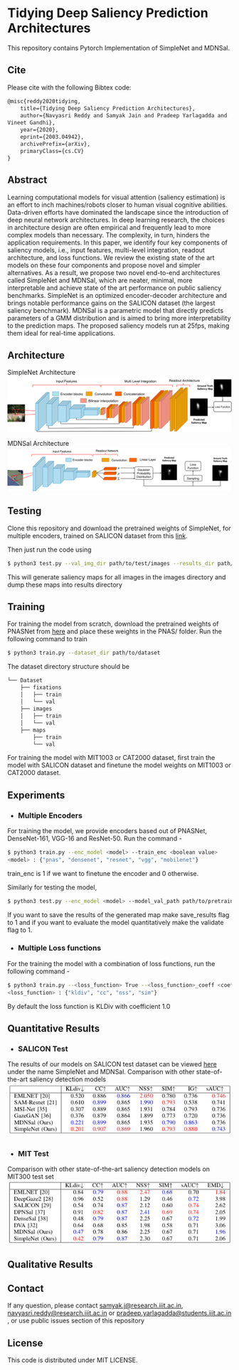 # Tidying Deep Saliency Prediction Architectures

This repository contains Pytorch Implementation of SimpleNet and MDNSal. 

## Cite
Please cite with the following Bibtex code:
```
@misc{reddy2020tidying,
    title={Tidying Deep Saliency Prediction Architectures},
    author={Navyasri Reddy and Samyak Jain and Pradeep Yarlagadda and Vineet Gandhi},
    year={2020},
    eprint={2003.04942},
    archivePrefix={arXiv},
    primaryClass={cs.CV}
}
```
## Abstract

Learning computational models for visual attention (saliency estimation) is an effort to inch machines/robots closer to human visual cognitive abilities. Data-driven efforts have dominated the landscape since the introduction of deep neural network architectures. In deep learning research, the choices in architecture design are often empirical and frequently lead to more complex models than necessary. The complexity, in turn, hinders the application requirements. In this paper, we identify four key components of saliency models, i.e., input features,  multi-level integration, readout architecture, and loss functions. We review the existing state of the art models on these four components and propose novel and simpler alternatives. As a result, we propose two novel end-to-end architectures called SimpleNet and MDNSal, which are neater, minimal, more interpretable and achieve state of the art performance on public saliency benchmarks. SimpleNet is an optimized encoder-decoder architecture and brings notable performance gains on the SALICON dataset (the largest saliency benchmark). MDNSal is a parametric model that directly predicts parameters of a GMM distribution and is aimed to bring more interpretability to the prediction maps. The proposed saliency models run at 25fps, making them ideal for real-time applications.

## Architecture
SimpleNet Architecture
![](./extras/SimpleNet.png)

MDNSal Architecture
![](./extras/MDNSal.png)
## Testing
Clone this repository and download the pretrained weights of SimpleNet, for multiple encoders, trained on SALICON dataset from this [link](https://iiitaphyd-my.sharepoint.com/:u:/g/personal/samyak_j_research_iiit_ac_in/Eddzj58KvrhFtb6XinOFkhMBn8uFapCnOM6Ia0K1jFJhqw).

Then just run the code using 
```bash
$ python3 test.py --val_img_dir path/to/test/images --results_dir path/to/results --model_val_path path/to/saved/models
```
This will generate saliency maps for all images in the images directory and dump these maps into results directory

## Training
For training the model from scratch, download the pretrained weights of PNASNet from [here](https://iiitaphyd-my.sharepoint.com/:u:/g/personal/samyak_j_research_iiit_ac_in/ERpsc82shFJNhtn-xfRr69ABCHtJNUlSHkSc99srArDtQQ?e=VIabCg) and place these weights in the PNAS/ folder. Run the following command to train 

```bash
$ python3 train.py --dataset_dir path/to/dataset 
```
The dataset directory structure should be 
```
└── Dataset  
    ├── fixations  
    │   ├── train  
    │   └── val  
    ├── images  
    │   ├── train  
    │   └── val  
    ├── maps  
        ├── train  
        └── val  
```

For training the model with MIT1003 or CAT2000 dataset, first train the model with SALICON dataset and finetune the model weights on MIT1003 or CAT2000 dataset.
## Experiments

* ### Multiple Encoders
For training the model, we provide encoders based out of PNASNet, DenseNet-161, VGG-16 and ResNet-50. Run the command - 
```bash
$ python3 train.py --enc_model <model> --train_enc <boolean value> 
<model> : {"pnas", "densenet", "resnet", "vgg", "mobilenet"}
```
train_enc is 1 if we want to finetune the encoder and 0 otherwise.

Similarly for testing the model,
```bash
$ python3 test.py --enc_model <model> --model_val_path path/to/pretrained/model --save_results <binary> --validate <binary> 
```
If you want to save the results of the generated map make save_results flag to 1 and if you want to evaluate the model quantitatively make the validate flag to 1. 

* ### Multiple Loss functions
For the training the model with a combination of loss functions, run the following command -
```bash
$ python3 train.py --<loss_function> True --<loss_function>_coeff <coefficient of the loss>
<loss_function> : {"kldiv", "cc", "nss", "sim"}
```
By default the loss function is KLDiv with coefficient 1.0

## Quantitative Results

* ### SALICON Test
The results of our models on SALICON test dataset can be viewed [here](https://competitions.codalab.org/competitions/17136#results) under the name SimpleNet and MDNSal. Comparison with other state-of-the-art saliency detection models 
![](./extras/salicon_results.png)

* ### MIT Test
Comparison with other state-of-the-art saliency detection models on MIT300 test set
![](./extras/mit_results.png)
## Qualitative Results

## Contact 
If any question, please contact samyak.j@research.iiit.ac.in, navyasri.reddy@research.iiit.ac.in or pradeep.yarlagadda@students.iiit.ac.in , or use public issues section of this repository

## License 
This code is distributed under MIT LICENSE.
